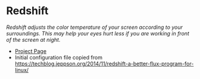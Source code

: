 # Redshift

_Redshift adjusts the color temperature of your screen according to your surroundings. This may help your eyes hurt less if you are working in front of the screen at night._

- [Project Page](https://github.com/jonls/redshift)
- Initial configuration file copied from <https://techblog.jeppson.org/2014/11/redshift-a-better-flux-program-for-linux/>
